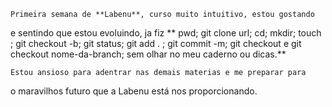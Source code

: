     Primeira semana de **Labenu**, curso muito intuitivo, estou gostando
e sentindo que estou evoluindo, ja fiz ** pwd; git clone url; cd; mkdir; touch ; 
git checkout -b; git status; git add . ; git commit -m; git checkout e 
git checkout nome-da-branch; sem olhar no meu caderno ou dicas.**

    Estou ansioso para adentrar nas demais materias e me preparar para
o maravilhos futuro que a Labenu está nos proporcionando.